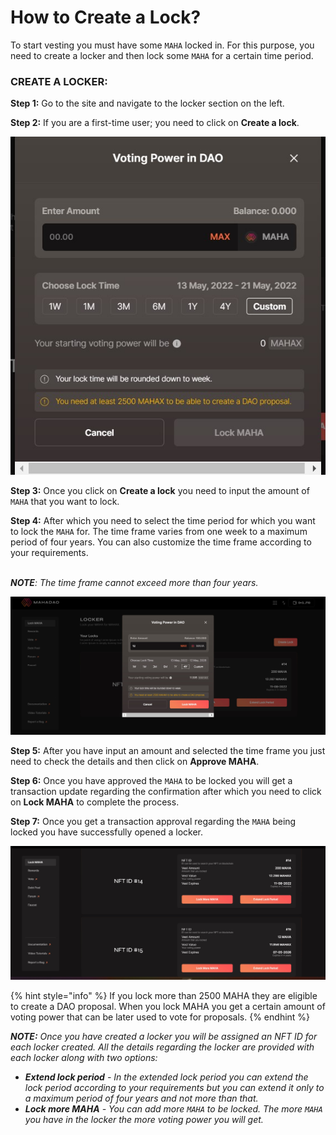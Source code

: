 # How to Create a Lock?

To start vesting you must have some `MAHA` locked in. For this purpose, you need to create a locker and then lock some `MAHA` for a certain time period.&#x20;

### CREATE A LOCKER:&#x20;

**Step 1:** Go to the site and navigate to the locker section on the left.&#x20;

**Step 2:** If you are a first-time user; you need to click on **Create a lock**.

![Create a lock requires you to input an amount and select a time frame for the amount to be locked.](<.gitbook/assets/1 (2).jpg>)



**Step 3:** Once you click on **Create a lock** you need to input the amount of `MAHA` that you want to lock.

**Step 4:** After which you need to select the time period for which you want to lock the `MAHA` for. The time frame varies from one week to a maximum period of four years. You can also customize the time frame according to your requirements.&#x20;

\
_**NOTE**: The time frame cannot exceed more than four years._&#x20;

![Once you have input the details to create a lock you need to click on lock MAHA.](<.gitbook/assets/2 (1).jpg>)

**Step 5:** After you have input an amount and selected the time frame you just need to check the details and then click on **Approve MAHA**.&#x20;

**Step 6:** Once you have approved the `MAHA` to be locked you will get a transaction update regarding the confirmation after which you need to click on **Lock MAHA** to complete the process.&#x20;

**Step 7:** Once you get a transaction approval regarding the `MAHA` being locked you have successfully opened a locker.&#x20;

![The details about each locker opened by you is displayed on the home page along with the NFT ID's assigned to each locker. ](<.gitbook/assets/3 (1) (1).jpg>)

{% hint style="info" %}
If you lock more than 2500 MAHA they are eligible to create a DAO proposal. When you lock MAHA you get a certain amount of voting power that can be later used to vote for proposals.
{% endhint %}

_**NOTE:** Once you have created a locker you will be assigned an NFT ID for each locker created. All the details regarding the locker are provided with each locker along with two options:_&#x20;

* _**Extend lock period** - In the extended lock period you can extend the lock period according to your requirements but you can extend it only to a maximum period of four years and not more than that._
* _**Lock more MAHA** - You can add more `MAHA` to be locked. The more `MAHA` you have in the locker the more voting power you will get._&#x20;
